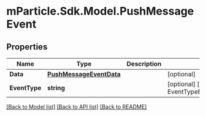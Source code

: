 # mParticle.Sdk.Model.PushMessageEvent
## Properties

Name | Type | Description | Notes
------------ | ------------- | ------------- | -------------
**Data** | [**PushMessageEventData**](PushMessageEventData.md) |  | [optional] 
**EventType** | **string** |  | [optional] [default to EventTypeEnum.Pushmessage]

[[Back to Model list]](../README.md#documentation-for-models) [[Back to API list]](../README.md#documentation-for-api-endpoints) [[Back to README]](../README.md)

